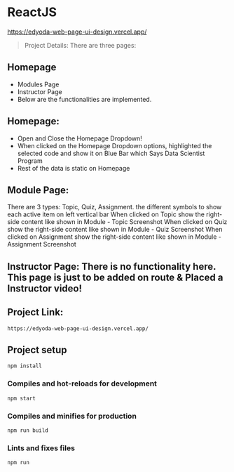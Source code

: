# ReactJS
https://edyoda-web-page-ui-design.vercel.app/

> Project Details: There are three pages:

## Homepage
* Modules Page
* Instructor Page
* Below are the functionalities are implemented.

## Homepage:

* Open and Close the Homepage Dropdown!
* When clicked on the Homepage Dropdown options, highlighted the selected code and show it on Blue Bar which Says Data Scientist Program
* Rest of the data is static on Homepage

## Module Page:

There are 3 types: Topic, Quiz, Assignment. the different symbols to show each active item on left vertical bar
When clicked on Topic show the right-side content like shown in Module - Topic Screenshot
When clicked on Quiz show the right-side content like shown in Module - Quiz Screenshot
When clicked on Assignment show the right-side content like shown in Module - Assignment Screenshot

## Instructor Page: There is no functionality here. This page is just to be added on route & Placed a Instructor video!

## Project Link:
```
https://edyoda-web-page-ui-design.vercel.app/
```

## Project setup
```
npm install
```

### Compiles and hot-reloads for development
```
npm start
```

### Compiles and minifies for production
```
npm run build
```

### Lints and fixes files
```
npm run
```
